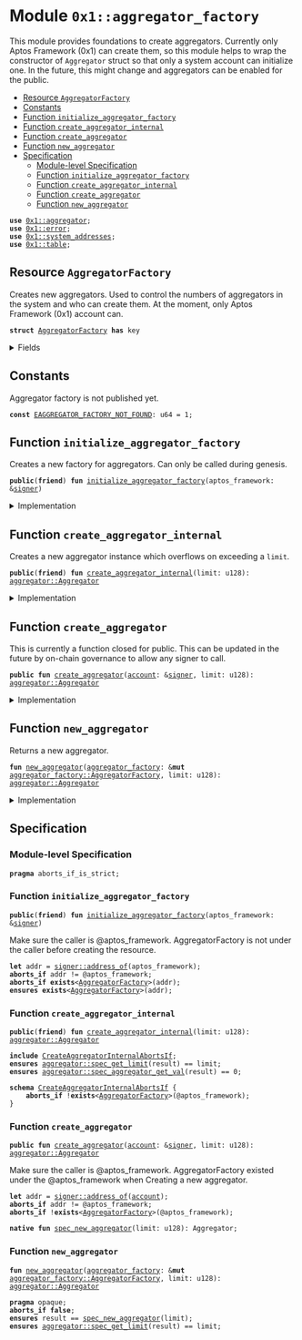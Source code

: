 
<a id="0x1_aggregator_factory"></a>

# Module `0x1::aggregator_factory`

This module provides foundations to create aggregators. Currently only
Aptos Framework (0x1) can create them, so this module helps to wrap
the constructor of <code>Aggregator</code> struct so that only a system account
can initialize one. In the future, this might change and aggregators
can be enabled for the public.


-  [Resource `AggregatorFactory`](#0x1_aggregator_factory_AggregatorFactory)
-  [Constants](#@Constants_0)
-  [Function `initialize_aggregator_factory`](#0x1_aggregator_factory_initialize_aggregator_factory)
-  [Function `create_aggregator_internal`](#0x1_aggregator_factory_create_aggregator_internal)
-  [Function `create_aggregator`](#0x1_aggregator_factory_create_aggregator)
-  [Function `new_aggregator`](#0x1_aggregator_factory_new_aggregator)
-  [Specification](#@Specification_1)
    -  [Module-level Specification](#@Module-level_Specification_2)
    -  [Function `initialize_aggregator_factory`](#@Specification_1_initialize_aggregator_factory)
    -  [Function `create_aggregator_internal`](#@Specification_1_create_aggregator_internal)
    -  [Function `create_aggregator`](#@Specification_1_create_aggregator)
    -  [Function `new_aggregator`](#@Specification_1_new_aggregator)


<pre><code><b>use</b> <a href="aggregator.md#0x1_aggregator">0x1::aggregator</a>;
<b>use</b> <a href="../../aptos-stdlib/../move-stdlib/doc/error.md#0x1_error">0x1::error</a>;
<b>use</b> <a href="system_addresses.md#0x1_system_addresses">0x1::system_addresses</a>;
<b>use</b> <a href="../../aptos-stdlib/doc/table.md#0x1_table">0x1::table</a>;
</code></pre>



<a id="0x1_aggregator_factory_AggregatorFactory"></a>

## Resource `AggregatorFactory`

Creates new aggregators. Used to control the numbers of aggregators in the
system and who can create them. At the moment, only Aptos Framework (0x1)
account can.


<pre><code><b>struct</b> <a href="aggregator_factory.md#0x1_aggregator_factory_AggregatorFactory">AggregatorFactory</a> <b>has</b> key
</code></pre>



<details>
<summary>Fields</summary>


<dl>
<dt>
<code>phantom_table: <a href="../../aptos-stdlib/doc/table.md#0x1_table_Table">table::Table</a>&lt;<b>address</b>, u128&gt;</code>
</dt>
<dd>

</dd>
</dl>


</details>

<a id="@Constants_0"></a>

## Constants


<a id="0x1_aggregator_factory_EAGGREGATOR_FACTORY_NOT_FOUND"></a>

Aggregator factory is not published yet.


<pre><code><b>const</b> <a href="aggregator_factory.md#0x1_aggregator_factory_EAGGREGATOR_FACTORY_NOT_FOUND">EAGGREGATOR_FACTORY_NOT_FOUND</a>: u64 = 1;
</code></pre>



<a id="0x1_aggregator_factory_initialize_aggregator_factory"></a>

## Function `initialize_aggregator_factory`

Creates a new factory for aggregators. Can only be called during genesis.


<pre><code><b>public</b>(<b>friend</b>) <b>fun</b> <a href="aggregator_factory.md#0x1_aggregator_factory_initialize_aggregator_factory">initialize_aggregator_factory</a>(aptos_framework: &<a href="../../aptos-stdlib/../move-stdlib/doc/signer.md#0x1_signer">signer</a>)
</code></pre>



<details>
<summary>Implementation</summary>


<pre><code><b>public</b>(<b>friend</b>) <b>fun</b> <a href="aggregator_factory.md#0x1_aggregator_factory_initialize_aggregator_factory">initialize_aggregator_factory</a>(aptos_framework: &<a href="../../aptos-stdlib/../move-stdlib/doc/signer.md#0x1_signer">signer</a>) {
    <a href="system_addresses.md#0x1_system_addresses_assert_aptos_framework">system_addresses::assert_aptos_framework</a>(aptos_framework);
    <b>let</b> <a href="aggregator_factory.md#0x1_aggregator_factory">aggregator_factory</a> = <a href="aggregator_factory.md#0x1_aggregator_factory_AggregatorFactory">AggregatorFactory</a> {
        phantom_table: <a href="../../aptos-stdlib/doc/table.md#0x1_table_new">table::new</a>()
    };
    <b>move_to</b>(aptos_framework, <a href="aggregator_factory.md#0x1_aggregator_factory">aggregator_factory</a>);
}
</code></pre>



</details>

<a id="0x1_aggregator_factory_create_aggregator_internal"></a>

## Function `create_aggregator_internal`

Creates a new aggregator instance which overflows on exceeding a <code>limit</code>.


<pre><code><b>public</b>(<b>friend</b>) <b>fun</b> <a href="aggregator_factory.md#0x1_aggregator_factory_create_aggregator_internal">create_aggregator_internal</a>(limit: u128): <a href="aggregator.md#0x1_aggregator_Aggregator">aggregator::Aggregator</a>
</code></pre>



<details>
<summary>Implementation</summary>


<pre><code><b>public</b>(<b>friend</b>) <b>fun</b> <a href="aggregator_factory.md#0x1_aggregator_factory_create_aggregator_internal">create_aggregator_internal</a>(limit: u128): Aggregator <b>acquires</b> <a href="aggregator_factory.md#0x1_aggregator_factory_AggregatorFactory">AggregatorFactory</a> {
    <b>assert</b>!(
        <b>exists</b>&lt;<a href="aggregator_factory.md#0x1_aggregator_factory_AggregatorFactory">AggregatorFactory</a>&gt;(@aptos_framework),
        <a href="../../aptos-stdlib/../move-stdlib/doc/error.md#0x1_error_not_found">error::not_found</a>(<a href="aggregator_factory.md#0x1_aggregator_factory_EAGGREGATOR_FACTORY_NOT_FOUND">EAGGREGATOR_FACTORY_NOT_FOUND</a>)
    );

    <b>let</b> <a href="aggregator_factory.md#0x1_aggregator_factory">aggregator_factory</a> = <b>borrow_global_mut</b>&lt;<a href="aggregator_factory.md#0x1_aggregator_factory_AggregatorFactory">AggregatorFactory</a>&gt;(@aptos_framework);
    <a href="aggregator_factory.md#0x1_aggregator_factory_new_aggregator">new_aggregator</a>(<a href="aggregator_factory.md#0x1_aggregator_factory">aggregator_factory</a>, limit)
}
</code></pre>



</details>

<a id="0x1_aggregator_factory_create_aggregator"></a>

## Function `create_aggregator`

This is currently a function closed for public. This can be updated in the future by on-chain governance
to allow any signer to call.


<pre><code><b>public</b> <b>fun</b> <a href="aggregator_factory.md#0x1_aggregator_factory_create_aggregator">create_aggregator</a>(<a href="account.md#0x1_account">account</a>: &<a href="../../aptos-stdlib/../move-stdlib/doc/signer.md#0x1_signer">signer</a>, limit: u128): <a href="aggregator.md#0x1_aggregator_Aggregator">aggregator::Aggregator</a>
</code></pre>



<details>
<summary>Implementation</summary>


<pre><code><b>public</b> <b>fun</b> <a href="aggregator_factory.md#0x1_aggregator_factory_create_aggregator">create_aggregator</a>(<a href="account.md#0x1_account">account</a>: &<a href="../../aptos-stdlib/../move-stdlib/doc/signer.md#0x1_signer">signer</a>, limit: u128): Aggregator <b>acquires</b> <a href="aggregator_factory.md#0x1_aggregator_factory_AggregatorFactory">AggregatorFactory</a> {
    // Only Aptos Framework (0x1) <a href="account.md#0x1_account">account</a> can call this for now.
    <a href="system_addresses.md#0x1_system_addresses_assert_aptos_framework">system_addresses::assert_aptos_framework</a>(<a href="account.md#0x1_account">account</a>);
    <a href="aggregator_factory.md#0x1_aggregator_factory_create_aggregator_internal">create_aggregator_internal</a>(limit)
}
</code></pre>



</details>

<a id="0x1_aggregator_factory_new_aggregator"></a>

## Function `new_aggregator`

Returns a new aggregator.


<pre><code><b>fun</b> <a href="aggregator_factory.md#0x1_aggregator_factory_new_aggregator">new_aggregator</a>(<a href="aggregator_factory.md#0x1_aggregator_factory">aggregator_factory</a>: &<b>mut</b> <a href="aggregator_factory.md#0x1_aggregator_factory_AggregatorFactory">aggregator_factory::AggregatorFactory</a>, limit: u128): <a href="aggregator.md#0x1_aggregator_Aggregator">aggregator::Aggregator</a>
</code></pre>



<details>
<summary>Implementation</summary>


<pre><code><b>native</b> <b>fun</b> <a href="aggregator_factory.md#0x1_aggregator_factory_new_aggregator">new_aggregator</a>(<a href="aggregator_factory.md#0x1_aggregator_factory">aggregator_factory</a>: &<b>mut</b> <a href="aggregator_factory.md#0x1_aggregator_factory_AggregatorFactory">AggregatorFactory</a>, limit: u128): Aggregator;
</code></pre>



</details>

<a id="@Specification_1"></a>

## Specification


<a id="@Module-level_Specification_2"></a>

### Module-level Specification



<pre><code><b>pragma</b> aborts_if_is_strict;
</code></pre>



<a id="@Specification_1_initialize_aggregator_factory"></a>

### Function `initialize_aggregator_factory`


<pre><code><b>public</b>(<b>friend</b>) <b>fun</b> <a href="aggregator_factory.md#0x1_aggregator_factory_initialize_aggregator_factory">initialize_aggregator_factory</a>(aptos_framework: &<a href="../../aptos-stdlib/../move-stdlib/doc/signer.md#0x1_signer">signer</a>)
</code></pre>


Make sure the caller is @aptos_framework.
AggregatorFactory is not under the caller before creating the resource.


<pre><code><b>let</b> addr = <a href="../../aptos-stdlib/../move-stdlib/doc/signer.md#0x1_signer_address_of">signer::address_of</a>(aptos_framework);
<b>aborts_if</b> addr != @aptos_framework;
<b>aborts_if</b> <b>exists</b>&lt;<a href="aggregator_factory.md#0x1_aggregator_factory_AggregatorFactory">AggregatorFactory</a>&gt;(addr);
<b>ensures</b> <b>exists</b>&lt;<a href="aggregator_factory.md#0x1_aggregator_factory_AggregatorFactory">AggregatorFactory</a>&gt;(addr);
</code></pre>



<a id="@Specification_1_create_aggregator_internal"></a>

### Function `create_aggregator_internal`


<pre><code><b>public</b>(<b>friend</b>) <b>fun</b> <a href="aggregator_factory.md#0x1_aggregator_factory_create_aggregator_internal">create_aggregator_internal</a>(limit: u128): <a href="aggregator.md#0x1_aggregator_Aggregator">aggregator::Aggregator</a>
</code></pre>




<pre><code><b>include</b> <a href="aggregator_factory.md#0x1_aggregator_factory_CreateAggregatorInternalAbortsIf">CreateAggregatorInternalAbortsIf</a>;
<b>ensures</b> <a href="aggregator.md#0x1_aggregator_spec_get_limit">aggregator::spec_get_limit</a>(result) == limit;
<b>ensures</b> <a href="aggregator.md#0x1_aggregator_spec_aggregator_get_val">aggregator::spec_aggregator_get_val</a>(result) == 0;
</code></pre>




<a id="0x1_aggregator_factory_CreateAggregatorInternalAbortsIf"></a>


<pre><code><b>schema</b> <a href="aggregator_factory.md#0x1_aggregator_factory_CreateAggregatorInternalAbortsIf">CreateAggregatorInternalAbortsIf</a> {
    <b>aborts_if</b> !<b>exists</b>&lt;<a href="aggregator_factory.md#0x1_aggregator_factory_AggregatorFactory">AggregatorFactory</a>&gt;(@aptos_framework);
}
</code></pre>



<a id="@Specification_1_create_aggregator"></a>

### Function `create_aggregator`


<pre><code><b>public</b> <b>fun</b> <a href="aggregator_factory.md#0x1_aggregator_factory_create_aggregator">create_aggregator</a>(<a href="account.md#0x1_account">account</a>: &<a href="../../aptos-stdlib/../move-stdlib/doc/signer.md#0x1_signer">signer</a>, limit: u128): <a href="aggregator.md#0x1_aggregator_Aggregator">aggregator::Aggregator</a>
</code></pre>


Make sure the caller is @aptos_framework.
AggregatorFactory existed under the @aptos_framework when Creating a new aggregator.


<pre><code><b>let</b> addr = <a href="../../aptos-stdlib/../move-stdlib/doc/signer.md#0x1_signer_address_of">signer::address_of</a>(<a href="account.md#0x1_account">account</a>);
<b>aborts_if</b> addr != @aptos_framework;
<b>aborts_if</b> !<b>exists</b>&lt;<a href="aggregator_factory.md#0x1_aggregator_factory_AggregatorFactory">AggregatorFactory</a>&gt;(@aptos_framework);
</code></pre>




<a id="0x1_aggregator_factory_spec_new_aggregator"></a>


<pre><code><b>native</b> <b>fun</b> <a href="aggregator_factory.md#0x1_aggregator_factory_spec_new_aggregator">spec_new_aggregator</a>(limit: u128): Aggregator;
</code></pre>



<a id="@Specification_1_new_aggregator"></a>

### Function `new_aggregator`


<pre><code><b>fun</b> <a href="aggregator_factory.md#0x1_aggregator_factory_new_aggregator">new_aggregator</a>(<a href="aggregator_factory.md#0x1_aggregator_factory">aggregator_factory</a>: &<b>mut</b> <a href="aggregator_factory.md#0x1_aggregator_factory_AggregatorFactory">aggregator_factory::AggregatorFactory</a>, limit: u128): <a href="aggregator.md#0x1_aggregator_Aggregator">aggregator::Aggregator</a>
</code></pre>




<pre><code><b>pragma</b> opaque;
<b>aborts_if</b> <b>false</b>;
<b>ensures</b> result == <a href="aggregator_factory.md#0x1_aggregator_factory_spec_new_aggregator">spec_new_aggregator</a>(limit);
<b>ensures</b> <a href="aggregator.md#0x1_aggregator_spec_get_limit">aggregator::spec_get_limit</a>(result) == limit;
</code></pre>


[move-book]: https://aptos.dev/move/book/SUMMARY
